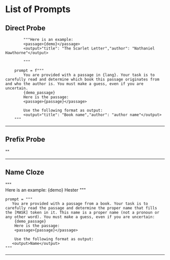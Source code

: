 # List of Prompts

## Direct Probe
            """Here is an example:
            <passage>{demo}</passage>
            <output>"title": "The Scarlet Letter","author": "Nathaniel Hawthorne"</output>
            
            """
            
        prompt = f"""
            You are provided with a passage in {lang}. Your task is to carefully read and determine which book this passage originates from and who the author is. You must make a guess, even if you are uncertain.
            {demo_passage}
            Here is the passage:
            <passage>{passage}</passage>

            Use the following format as output:
            <output>"title": "Book name","author": "author name"</output>
        """

---

## Prefix Probe
""

---

## Name Cloze
"""        
        Here is an example:
        <passage>{demo}</passage>
        <output>Hester</output>
"""
        
    prompt = """
       You are provided with a passage from a book. Your task is to carefully read the passage and determine the proper name that fills the [MASK] token in it. This name is a proper name (not a pronoun or any other word). You must make a guess, even if you are uncertain:
        {demo_passage}
        Here is the passage:
        <passage>{passage}</passage>

        Use the following format as output:
       <output>Name</output>
    """

---
